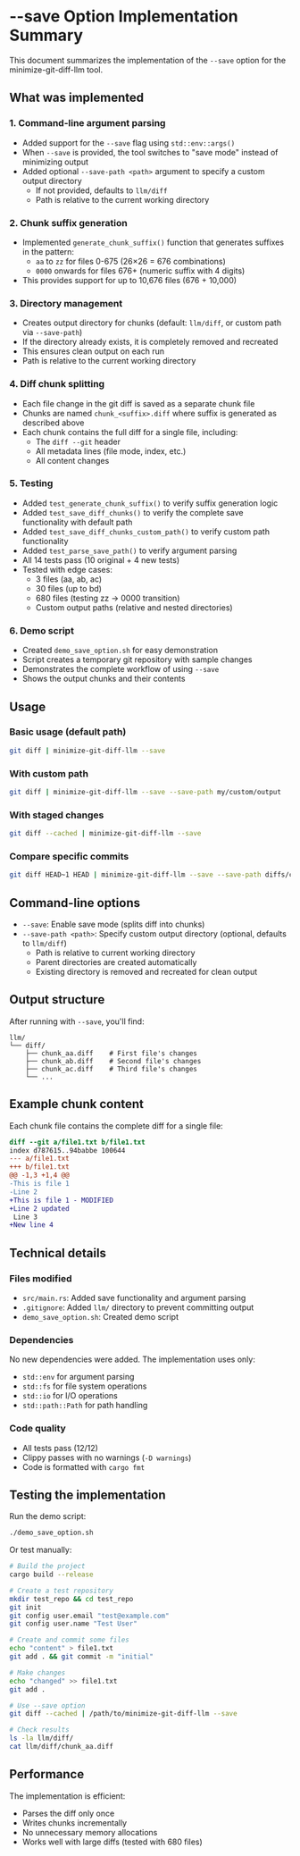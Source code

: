 # --save Option Implementation Summary

This document summarizes the implementation of the `--save` option for the minimize-git-diff-llm tool.

## What was implemented

### 1. Command-line argument parsing
- Added support for the `--save` flag using `std::env::args()`
- When `--save` is provided, the tool switches to "save mode" instead of minimizing output
- Added optional `--save-path <path>` argument to specify a custom output directory
  - If not provided, defaults to `llm/diff`
  - Path is relative to the current working directory

### 2. Chunk suffix generation
- Implemented `generate_chunk_suffix()` function that generates suffixes in the pattern:
  - `aa` to `zz` for files 0-675 (26×26 = 676 combinations)
  - `0000` onwards for files 676+ (numeric suffix with 4 digits)
- This provides support for up to 10,676 files (676 + 10,000)

### 3. Directory management
- Creates output directory for chunks (default: `llm/diff`, or custom path via `--save-path`)
- If the directory already exists, it is completely removed and recreated
- This ensures clean output on each run
- Path is relative to the current working directory

### 4. Diff chunk splitting
- Each file change in the git diff is saved as a separate chunk file
- Chunks are named `chunk_<suffix>.diff` where suffix is generated as described above
- Each chunk contains the full diff for a single file, including:
  - The `diff --git` header
  - All metadata lines (file mode, index, etc.)
  - All content changes

### 5. Testing
- Added `test_generate_chunk_suffix()` to verify suffix generation logic
- Added `test_save_diff_chunks()` to verify the complete save functionality with default path
- Added `test_save_diff_chunks_custom_path()` to verify custom path functionality
- Added `test_parse_save_path()` to verify argument parsing
- All 14 tests pass (10 original + 4 new tests)
- Tested with edge cases:
  - 3 files (aa, ab, ac)
  - 30 files (up to bd)
  - 680 files (testing zz → 0000 transition)
  - Custom output paths (relative and nested directories)

### 6. Demo script
- Created `demo_save_option.sh` for easy demonstration
- Script creates a temporary git repository with sample changes
- Demonstrates the complete workflow of using `--save`
- Shows the output chunks and their contents

## Usage

### Basic usage (default path)
```bash
git diff | minimize-git-diff-llm --save
```

### With custom path
```bash
git diff | minimize-git-diff-llm --save --save-path my/custom/output
```

### With staged changes
```bash
git diff --cached | minimize-git-diff-llm --save
```

### Compare specific commits
```bash
git diff HEAD~1 HEAD | minimize-git-diff-llm --save --save-path diffs/comparison
```

## Command-line options

- `--save`: Enable save mode (splits diff into chunks)
- `--save-path <path>`: Specify custom output directory (optional, defaults to `llm/diff`)
  - Path is relative to current working directory
  - Parent directories are created automatically
  - Existing directory is removed and recreated for clean output

## Output structure

After running with `--save`, you'll find:
```
llm/
└── diff/
    ├── chunk_aa.diff    # First file's changes
    ├── chunk_ab.diff    # Second file's changes
    ├── chunk_ac.diff    # Third file's changes
    └── ...
```

## Example chunk content

Each chunk file contains the complete diff for a single file:

```diff
diff --git a/file1.txt b/file1.txt
index d787615..94babbe 100644
--- a/file1.txt
+++ b/file1.txt
@@ -1,3 +1,4 @@
-This is file 1
-Line 2
+This is file 1 - MODIFIED
+Line 2 updated
 Line 3
+New line 4
```

## Technical details

### Files modified
- `src/main.rs`: Added save functionality and argument parsing
- `.gitignore`: Added `llm/` directory to prevent committing output
- `demo_save_option.sh`: Created demo script

### Dependencies
No new dependencies were added. The implementation uses only:
- `std::env` for argument parsing
- `std::fs` for file system operations
- `std::io` for I/O operations
- `std::path::Path` for path handling

### Code quality
- All tests pass (12/12)
- Clippy passes with no warnings (`-D warnings`)
- Code is formatted with `cargo fmt`

## Testing the implementation

Run the demo script:
```bash
./demo_save_option.sh
```

Or test manually:
```bash
# Build the project
cargo build --release

# Create a test repository
mkdir test_repo && cd test_repo
git init
git config user.email "test@example.com"
git config user.name "Test User"

# Create and commit some files
echo "content" > file1.txt
git add . && git commit -m "initial"

# Make changes
echo "changed" >> file1.txt
git add .

# Use --save option
git diff --cached | /path/to/minimize-git-diff-llm --save

# Check results
ls -la llm/diff/
cat llm/diff/chunk_aa.diff
```

## Performance

The implementation is efficient:
- Parses the diff only once
- Writes chunks incrementally
- No unnecessary memory allocations
- Works well with large diffs (tested with 680 files)
